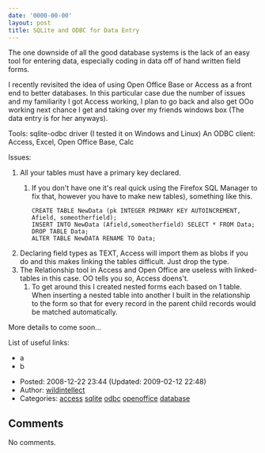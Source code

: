 ```yaml
---
date: '0000-00-00'
layout: post
title: SQLite and ODBC for Data Entry
---
```


The one downside of all the good database systems is the lack of an easy
tool for entering data, especially coding in data off of hand written
field forms.

I recently revisited the idea of using Open Office Base or Access as a
front end to better databases. In this particular case due the number of
issues and my familiarity I got Access working, I plan to go back and
also get OOo working next chance I get and taking over my friends
windows box (The data entry is for her anyways).

Tools: sqlite-odbc driver (I tested it on Windows and Linux) An ODBC
client: Access, Excel, Open Office Base, Calc

Issues:

1.  All your tables must have a primary key declared.
    1.  If you don't have one it's real quick using the Firefox SQL
        Manager to fix that, however you have to make new tables),
        something like this.

            CREATE TABLE NewData (pk INTEGER PRIMARY KEY AUTOINCREMENT, Afield, someotherfield);
            INSERT INTO NewData (Afield,someotherfield) SELECT * FROM Data;
            DROP TABLE Data;
            ALTER TABLE NewDATA RENAME TO Data;

2.  Declaring field types as TEXT, Access will import them as blobs if
    you do and this makes linking the tables difficult. Just drop the
    type.
3.  The Relationship tool in Access and Open Office are useless with
    linked-tables in this case. OO tells you so, Access doens't.
    1.  To get around this I created nested forms each based on 1 table.
        When inserting a nested table into another I built in the
        relationship to the form so that for every record in the parent
        child records would be matched automatically.

More details to come soon...

List of useful links:

-   a
-   b

<!-- -->

-   Posted: 2008-12-22 23:44 (Updated: 2009-02-12 22:48)
-   Author: [wildintellect](author/wildintellect.html)
-   Categories: [access](category/access.html)
    [sqlite](category/sqlite.html) [odbc](category/odbc.html)
    [openoffice](category/openoffice.html)
    [database](category/database.html)

Comments
--------

No comments.
